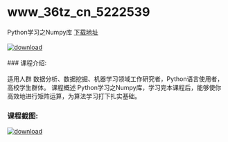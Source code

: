 # www_36tz_cn_5222539
Python学习之Numpy库
[下载地址](http://www.36tz.cn/article/5222539 "下载地址")
<br/></br>[![download](http://36tz.cn/muke_img/2022_01_1-49-300x182.png "下载地址")](http://www.36tz.cn/article/5222539 "下载地址")
<br/></br>### 课程介绍:<br/></br>适用人群
数据分析、数据挖掘、机器学习领域工作研究者，Python语言使用者，高校学生群体。
课程概述
Python学习之Numpy库，学习完本课程后，能够使你高效地进行矩阵运算，为算法学习打下扎实基础。

### 课程截图:
[![download](http://36tz.cn/muke_img/2022_01_2-48.png "下载地址")](http://www.36tz.cn/article/5222539 "下载地址")
